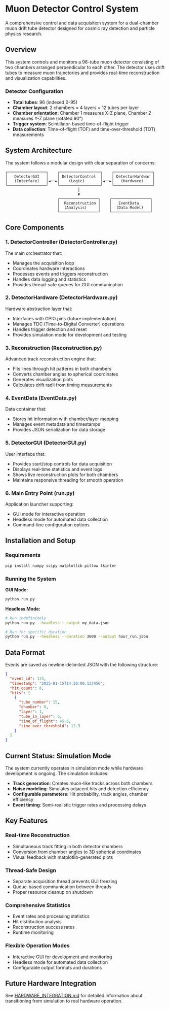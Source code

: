 # Muon Detector Control System

A comprehensive control and data acquisition system for a dual-chamber muon drift tube detector designed for cosmic ray detection and particle physics research.

## Overview

This system controls and monitors a 96-tube muon detector consisting of two chambers arranged perpendicular to each other. The detector uses drift tubes to measure muon trajectories and provides real-time reconstruction and visualization capabilities.

### Detector Configuration

- **Total tubes**: 96 (indexed 0-95)
- **Chamber layout**: 2 chambers × 4 layers × 12 tubes per layer
- **Chamber orientation**: Chamber 1 measures X-Z plane, Chamber 2 measures Y-Z plane (rotated 90°)
- **Trigger system**: Scintillator-based time-of-flight trigger
- **Data collection**: Time-of-flight (TOF) and time-over-threshold (TOT) measurements

## System Architecture

The system follows a modular design with clear separation of concerns:

```
┌─────────────────┐    ┌──────────────────┐    ┌─────────────────┐
│   DetectorGUI   │    │ DetectorControl  │    │ DetectorHardwar │
│   (Interface)   │◄──►│    (Logic)       │◄──►│   (Hardware)    │
└─────────────────┘    └──────────────────┘    └─────────────────┘
                                │
                                ▼
                       ┌─────────────────┐    ┌─────────────────┐
                       │  Reconstruction │    │   EventData     │
                       │  (Analysis)     │    │  (Data Model)   │
                       └─────────────────┘    └─────────────────┘
```

## Core Components

### 1. DetectorController (DetectorController.py)
The main orchestrator that:
- Manages the acquisition loop
- Coordinates hardware interactions
- Processes events and triggers reconstruction
- Handles data logging and statistics
- Provides thread-safe queues for GUI communication

### 2. DetectorHardware (DetectorHardware.py)
Hardware abstraction layer that:
- Interfaces with GPIO pins (future implementation)
- Manages TDC (Time-to-Digital Converter) operations
- Handles trigger detection and reset
- Provides simulation mode for development and testing

### 3. Reconstruction (Reconstruction.py)
Advanced track reconstruction engine that:
- Fits lines through hit patterns in both chambers
- Converts chamber angles to spherical coordinates
- Generates visualization plots
- Calculates drift radii from timing measurements

### 4. EventData (EventData.py)
Data container that:
- Stores hit information with chamber/layer mapping
- Manages event metadata and timestamps
- Provides JSON serialization for data storage

### 5. DetectorGUI (DetectorGUI.py)
User interface that:
- Provides start/stop controls for data acquisition
- Displays real-time statistics and event logs
- Shows live reconstruction plots for both chambers
- Maintains responsive threading for smooth operation

### 6. Main Entry Point (run.py)
Application launcher supporting:
- GUI mode for interactive operation
- Headless mode for automated data collection
- Command-line configuration options

## Installation and Setup

### Requirements
```bash
pip install numpy scipy matplotlib pillow tkinter
```

### Running the System

**GUI Mode:**
```bash
python run.py
```

**Headless Mode:**
```bash
# Run indefinitely
python run.py --headless --output my_data.json

# Run for specific duration
python run.py --headless --duration 3600 --output hour_run.json
```

## Data Format

Events are saved as newline-delimited JSON with the following structure:

```json
{
  "event_id": 123,
  "timestamp": "2025-01-15T14:30:00.123456",
  "hit_count": 8,
  "hits": [
    {
      "tube_number": 15,
      "chamber": 0,
      "layer": 1,
      "tube_in_layer": 3,
      "time_of_flight": 45.6,
      "time_over_threshold": 12.3
    }
  ]
}
```

## Current Status: Simulation Mode

The system currently operates in simulation mode while hardware development is ongoing. The simulation includes:

- **Track generation**: Creates muon-like tracks across both chambers
- **Noise modeling**: Simulates adjacent hits and detection efficiency
- **Configurable parameters**: Hit probability, track angles, chamber efficiency
- **Event timing**: Semi-realistic trigger rates and processing delays

## Key Features

### Real-time Reconstruction
- Simultaneous track fitting in both detector chambers
- Conversion from chamber angles to 3D spherical coordinates
- Visual feedback with matplotlib-generated plots

### Thread-Safe Design
- Separate acquisition thread prevents GUI freezing
- Queue-based communication between threads
- Proper resource cleanup on shutdown

### Comprehensive Statistics
- Event rates and processing statistics
- Hit distribution analysis
- Reconstruction success rates
- Runtime monitoring

### Flexible Operation Modes
- Interactive GUI for development and monitoring
- Headless mode for automated data collection
- Configurable output formats and durations

## Future Hardware Integration

See [HARDWARE_INTEGRATION.md](HARDWARE_INTEGRATION.md) for detailed information about transitioning from simulation to real hardware operation.
